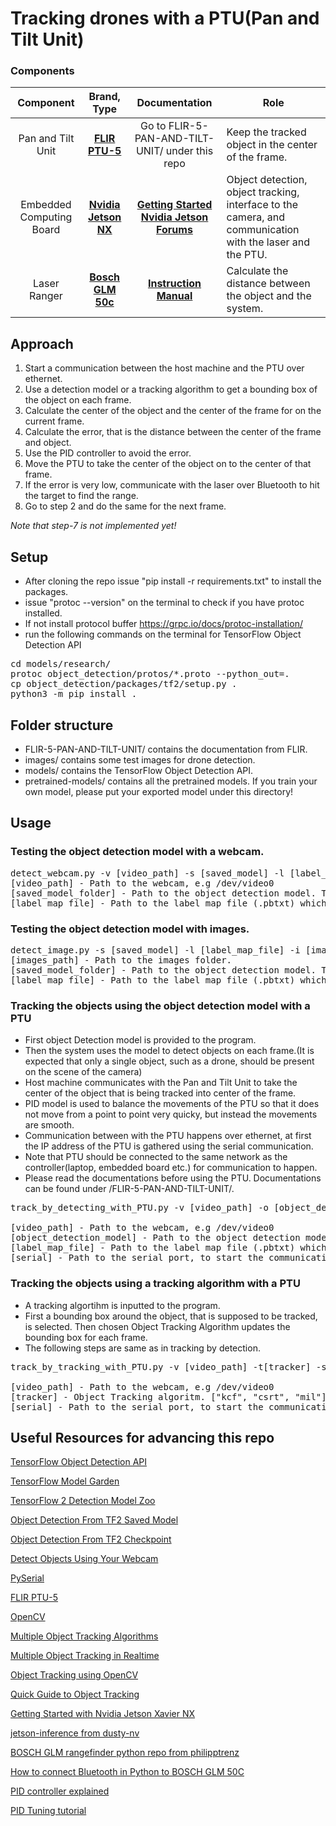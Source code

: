 # Tracking drones with a PTU(Pan and Tilt Unit)

### Components

Component | Brand, Type | Documentation | Role |
 :------------: | :-----------: | :-----------: | ----------- |
Pan and Tilt Unit | __[FLIR PTU-5](https://www.flir.com/products/ptu-5/)__ |Go to FLIR-5-PAN-AND-TILT-UNIT/ under this repo| Keep the tracked object in the center of the frame. |
Embedded Computing Board | __[Nvidia Jetson NX](https://www.nvidia.com/en-us/autonomous-machines/embedded-systems/jetson-xavier-nx/)__ | __[Getting Started](https://developer.nvidia.com/embedded/learn/get-started-jetson-xavier-nx-devkit)__ <br> __[Nvidia Jetson Forums](https://forums.developer.nvidia.com/c/agx-autonomous-machines/jetson-embedded-systems/70)__| Object detection, object tracking, interface to the camera, and communication with the laser and the PTU.|
Laser Ranger| __[Bosch GLM 50c](https://www.bosch-professional.com/ao/en/products/glm-50-c-0601072C00)__ | __[Instruction Manual](https://www.bosch-professional.com/manuals/professional/ao/en/online-manual/200356428/en-AO/index.html)__ | Calculate the distance between the object and the system.|



## Approach
1. Start a communication between the host machine and the PTU over ethernet.
2. Use a detection model or a tracking algorithm to get a bounding box of the object on each frame.
3. Calculate the center of the object and the center of the frame for on the current frame.
4. Calculate the error, that is the distance between the center of the frame and object.
5. Use the PID controller to avoid the error.
6. Move the PTU to take the center of the object on to the center of that frame.
7. If the error is very low, communicate with the laser over Bluetooth to hit the target to find the range.
8. Go to step 2 and do the same for the next frame.

*Note that step-7 is not implemented yet!*

## Setup
- After cloning the repo issue "pip install -r requirements.txt" to install the packages.
- issue "protoc --version" on the terminal to check if you have protoc installed. 
- If not install protocol buffer https://grpc.io/docs/protoc-installation/
- run the following commands on the terminal for TensorFlow Object Detection API
<pre>
cd models/research/
protoc object_detection/protos/*.proto --python_out=.
cp object_detection/packages/tf2/setup.py .
python3 -m pip install .
</pre>

## Folder structure
- FLIR-5-PAN-AND-TILT-UNIT/ contains the documentation from FLIR.
- images/ contains some test images for drone detection.
- models/ contains the TensorFlow Object Detection API.
- pretrained-models/ contains all the pretrained models. If you train your own model, please put your exported model under this directory!

## Usage
### Testing the object detection model with a webcam.
<pre>
detect_webcam.py -v [video_path] -s [saved_model] -l [label_map_file]
[video_path] - Path to the webcam, e.g /dev/video0
[saved_model_folder] - Path to the object detection model. This folder contains /variables/ /assets/ saved_model.pb
[label_map_file] - Path to the label map file (.pbtxt) which corresponds to the saved model.
</pre>

### Testing the object detection model with images.
<pre>
detect_image.py -s [saved_model] -l [label_map_file] -i [images_path] 
[images_path] - Path to the images folder.
[saved_model_folder] - Path to the object detection model. This folder contains /variables/ /assets/ saved_model.pb
[label_map_file] - Path to the label map file (.pbtxt) which corresponds to the saved model.
</pre>

### Tracking the objects using the object detection model with a PTU
- First object Detection model is provided to the program.
- Then the system uses the model to detect objects on each frame.(It is expected that only a single object, such as a drone, should be present on the scene of the camera)
- Host machine communicates with the Pan and Tilt Unit to take the center of the object that is being tracked into center of the frame.
- PID model is used to balance the movements of the PTU so that it does not move from a point to point very quicky, but instead the movements are smooth.
- Communication between with the PTU happens over ethernet, at first the IP address of the PTU is gathered using the serial communication.
- Note that PTU should be connected to the same network as the controller(laptop, embedded board etc.) for communication to happen.
- Please read the documentations before using the PTU. Documentations can be found under /FLIR-5-PAN-AND-TILT-UNIT/.

<pre>
track_by_detecting_with_PTU.py -v [video_path] -o [object_detection_model] -l [label_map_file] -s [serial] 

[video_path] - Path to the webcam, e.g /dev/video0
[object_detection_model] - Path to the object detection model. This folder contains /variables/ /assets/ saved_model.pb
[label_map_file] - Path to the label map file (.pbtxt) which corresponds to the saved model.
[serial] - Path to the serial port, to start the communication with the PTU.
</pre>

### Tracking the objects using a tracking algorithm with a PTU
- A tracking algortihm is inputted to the program.
- First a bounding box around the object, that is supposed to be tracked, is selected. Then chosen Object Tracking Algorithm updates the bounding box for each frame.
- The following steps are same as in tracking by detection.
<pre>
track_by_tracking_with_PTU.py -v [video_path] -t[tracker] -s [serial] 

[video_path] - Path to the webcam, e.g /dev/video0
[tracker] - Object Tracking algoritm. ["kcf", "csrt", "mil"].
[serial] - Path to the serial port, to start the communication with the PTU.
</pre>

## Useful Resources for advancing this repo

[TensorFlow Object Detection API](https://github.com/tensorflow/models/tree/master/research/object_detection)

[TensorFlow Model Garden](https://github.com/tensorflow/models)

[TensorFlow 2 Detection Model Zoo](https://github.com/tensorflow/models/blob/master/research/object_detection/g3doc/tf2_detection_zoo.md)

[Object Detection From TF2 Saved Model](https://tensorflow-object-detection-api-tutorial.readthedocs.io/en/latest/auto_examples/plot_object_detection_saved_model.html)

[Object Detection From TF2 Checkpoint](https://tensorflow-object-detection-api-tutorial.readthedocs.io/en/latest/auto_examples/plot_object_detection_checkpoint.html)

[Detect Objects Using Your Webcam](https://tensorflow-object-detection-api-tutorial.readthedocs.io/en/latest/auto_examples/object_detection_camera.html)

[PySerial](https://pyserial.readthedocs.io/en/latest/pyserial.html)

[FLIR PTU-5](https://www.flir.com/products/ptu-5/)

[OpenCV](https://docs.opencv.org/master/d6/d00/tutorial_py_root.html)

[Multiple Object Tracking Algorithms](https://manivannan-ai.medium.com/multiple-object-tracking-algorithms-a01973272e52)

[Multiple Object Tracking in Realtime](https://opencv.org/multiple-object-tracking-in-realtime/)

[Object Tracking using OpenCV](https://learnopencv.com/object-tracking-using-opencv-cpp-python/)

[Quick Guide to Object Tracking](https://cv-tricks.com/object-tracking/quick-guide-mdnet-goturn-rolo/)

[Getting Started with Nvidia Jetson Xavier NX](https://developer.nvidia.com/embedded/learn/get-started-jetson-xavier-nx-devkit)

[jetson-inference from dusty-nv](https://github.com/dusty-nv/jetson-inference)

[BOSCH GLM rangefinder python repo from philipptrenz](https://github.com/philipptrenz/BOSCH-GLM-rangefinder)

[How to connect Bluetooth in Python to BOSCH GLM 50C](https://medium.com/analytics-vidhya/how-to-use-connect-bluetooth-in-python-from-scartch-to-bosch-glm-50-c-in-window-e75d8206fab4)

[PID controller explained](https://pidexplained.com/pid-controller-explained/)

[PID Tuning tutorial](https://www.neles.com/valves-services/pid-tuning-and-process-control-services/pid-tuning-tutorial/)
